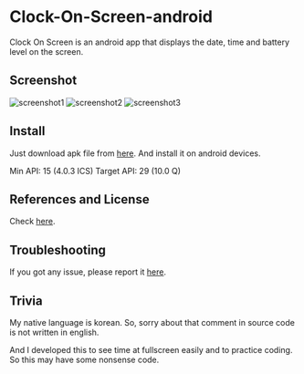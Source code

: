 # Clock-On-Screen-android
Clock On Screen is an android app that displays the date, time and battery level on the screen.

## Screenshot
![screenshot1](https://user-images.githubusercontent.com/46312473/50594669-d7f2fd80-0ee0-11e9-96fa-3243d535120a.png) ![screenshot2](https://user-images.githubusercontent.com/46312473/50594672-d9bcc100-0ee0-11e9-9222-77750016d844.png)
![screenshot3](https://user-images.githubusercontent.com/46312473/50594674-db868480-0ee0-11e9-9cab-d7b777074a20.png)

## Install
Just download apk file from [here](https://github.com/SaeGon-Heo/Clock-On-Screen-android/releases).
And install it on android devices.

Min API: 15 (4.0.3 ICS)
Target API: 29 (10.0 Q)

## References and License
Check [here](https://github.com/SaeGon-Heo/Clock-On-Screen-android/blob/master/app/src/main/assets/opensource.txt).

## Troubleshooting
If you got any issue, please report it [here](https://github.com/SaeGon-Heo/Clock-On-Screen-android/issues/new).

## Trivia
My native language is korean.
So, sorry about that comment in source code is not written in english.

And I developed this to see time at fullscreen easily and to practice coding.
So this may have some nonsense code.
